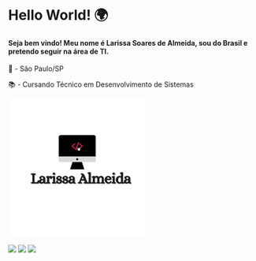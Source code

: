 # Hello World! 🌍


#### Seja bem vindo! Meu nome é Larissa Soares de Almeida, sou do Brasil e pretendo seguir na área de TI.

📍 - São Paulo/SP

📚 - Cursando Técnico em Desenvolvimento de Sistemas 

<img src="/logo.png" alt="logo" height="280px" position="absolute"/> 

[<img src="https://img.shields.io/badge/linkedin-%230077B5.svg?&style=for-the-badge&logo=linkedin&logoColor=white" />](https://www.linkedin.com/in/larizwn/)
[<img src = "https://img.shields.io/badge/instagram-%23E4405F.svg?&style=for-the-badge&logo=instagram&logoColor=white">](https://www.instagram.com/larizwn/)
[<img src="https://img.shields.io/badge/twitter-%231DA1F2.svg?&style=for-the-badge&logo=twitter&logoColor=white" />](https://twitter.com/larizwn) 







